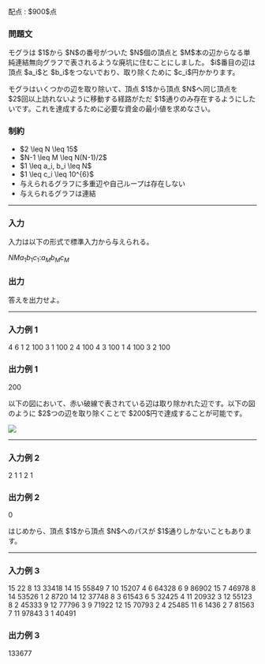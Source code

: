 
<div>

<span>

<span>

<p>
配点 : $900$点
</p>

<div>

<section>

### **問題文**

<p>
モグラは $1$から $N$の番号がついた $N$個の頂点と $M$本の辺からなる単純連結無向グラフで表されるような廃坑に住むことにしました。
$i$番目の辺は頂点 $a_i$と $b_i$をつないでおり、取り除くために $c_i$円かかります。
</p>

<p>
モグラはいくつかの辺を取り除いて、頂点 $1$から頂点 $N$へ同じ頂点を $2$回以上訪れないように移動する経路がただ $1$通りのみ存在するようにしたいです。これを達成するために必要な資金の最小値を求めなさい。
</p>

</section>

</div>

<div>

<section>

### **制約**

<ul>

<li>
$2 \leq N \leq 15$
</li>

<li>
$N-1 \leq M \leq N(N-1)/2$
</li>

<li>
$1 \leq a_i, b_i \leq N$
</li>

<li>
$1 \leq c_i \leq 10^{6}$
</li>

<li>
与えられるグラフに多重辺や自己ループは存在しない
</li>

<li>
与えられるグラフは連結
</li>

</ul>

</section>

</div>

---

<div>

<div>

<section>

### **入力**

<p>
入力は以下の形式で標準入力から与えられる。
</p>

<div>

$N$$M$$a_1$$b_1$$c_1$$:$$a_M$$b_M$$c_M$
</div>

</section>

</div>

<div>

<section>

### **出力**

<p>
答えを出力せよ。
</p>

</section>

</div>

</div>

---

<div>

<section>

### **入力例 1**

<div>

4 6
1 2 100
3 1 100
2 4 100
4 3 100
1 4 100
3 2 100

</div>

</section>

</div>

<div>

<section>

### **出力例 1**

<div>

200

</div>

<p>
以下の図において、赤い破線で表されている辺は取り除かれた辺です。以下の図のように $2$つの辺を取り除くことで $200$円で達成することが可能です。
</p>

<div>

<img src="https://atcoder.jp/img/arc078/45c15676bb602ca3b762561fc014ecd0.png">

</img>

</div>

</section>

</div>

---

<div>

<section>

### **入力例 2**

<div>

2 1
1 2 1

</div>

</section>

</div>

<div>

<section>

### **出力例 2**

<div>

0

</div>

<p>
はじめから、頂点 $1$から頂点 $N$へのパスが $1$通りしかないこともあります。
</p>

</section>

</div>

---

<div>

<section>

### **入力例 3**

<div>

15 22
8 13 33418
14 15 55849
7 10 15207
4 6 64328
6 9 86902
15 7 46978
8 14 53526
1 2 8720
14 12 37748
8 3 61543
6 5 32425
4 11 20932
3 12 55123
8 2 45333
9 12 77796
3 9 71922
12 15 70793
2 4 25485
11 6 1436
2 7 81563
7 11 97843
3 1 40491

</div>

</section>

</div>

<div>

<section>

### **出力例 3**

<div>

133677

</div>

</section>

</div>

</span>

</span>

</div>
